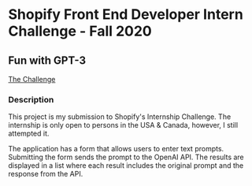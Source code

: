 # Shopify Front End Developer Intern Challenge - Fall 2020

## Fun with GPT-3

[The Challenge](https://docs.google.com/document/d/1O7mCynsz_cBXkEaCFGSZAuvAOY84QVq35l20xJwjOYg/edit# "Shopify Internship Challenge")

### Description

This project is my submission to Shopify's Internship Challenge. The internship is only open to persons in the USA & Canada, however, I still attempted it.

The application has a form that allows users to enter text prompts. Submitting the form sends the prompt to the OpenAI API. The results are displayed in a list where each result includes the original prompt and the response from the API.
